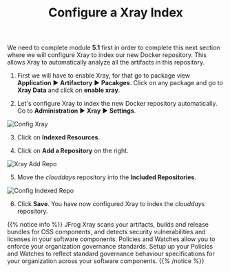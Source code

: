 ﻿---
title: "Configure a Xray Index"
chapter: false
weight: 425
pre: "<b>4.2.5 </b>"
---

We need to complete module **5.1** first in order to complete this next section where we will configure Xray to index our new Docker repository. This allows Xray to automatically analyze all the artifacts in this repository.

1. First we will have to enable Xray, for that go to package view **Application** ► **Artifactory** ► **Pacakges**. Click on any package and go to **Xray Data** and click on **enable xray**.

2. Let's configure Xray to index the new Docker repository automatically. Go to **Administration** ► **Xray** ► **Settings**.

![Config Xray](/images/xray-config.png)

3. Click on **Indexed Resources**.

4. Click on **Add a Repository** on the right.

![Xray Add Repo](/images/xray-add-repo.png)

5. Move the _clouddays_ repository into the **Included Repositories**.

![Config Indexed Repo](/images/config-indexed-repo.png)

6. Click **Save**. You have now configured Xray to index the _clouddays_ repository.


{{% notice info %}}
JFrog Xray scans your artifacts, builds and release bundles for OSS components, and detects security vulnerabilities and licenses in your software components. 
Policies and Watches allow you to enforce your organization governance standards. Setup up your Policies and Watches to reflect standard governance behaviour specifications for your organization across your software components.
{{% /notice %}}
